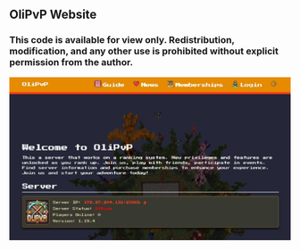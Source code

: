 ## OliPvP Website

### This code is available for view only. Redistribution, modification, and any other use is prohibited without explicit permission from the author.

![thumbnail-website](olipvp-thumbnail.jpg)